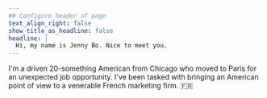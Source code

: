 ```yaml
---
## Configure header of page
text_align_right: false
show_title_as_headline: false
headline: |
  Hi, my name is Jenny Bo. Nice to meet you.
---
```


<!-- this is a subheadline -->
I'm a driven 20-something American from Chicago who moved to Paris for an unexpected job opportunity. I've been tasked with bringing an American point of view to a venerable French marketing firm. :fr:
